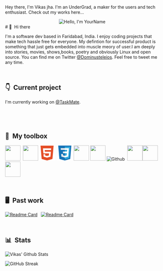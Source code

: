 Hey there, I'm Vikas jha. I'm an UnderGrad, a maker for the users and tech enthusiast. Check out my works here...
<!---[![Typing SVG](https://readme-typing-svg.demolab.com?font=Doto&duration=3000&center=true&vCenter=true&width=435&lines=Hi!+I+am+Vikas+Jha...;An+aspiring+Dev)](https://git.io/typing-svg)--->
<!---[![Twitter Followers](https://img.shields.io/twitter/follow/sudo_overflow?color=0E7FC0&logo=twitter&style=for-the-badge&label=Twitter)](https://twitter.com/dominusteleios) &nbsp; [![GitHub followers](https://img.shields.io/github/followers/Vijha742?logo=GitHub&style=for-the-badge)](https://github.com/Vijha742) &nbsp; [![GitHub Stars](https://img.shields.io/github/stars/Vijha742?logo=github&style=for-the-badge)](https://github.com/Vijha742) &nbsp; [![GitHub Sponsors](https://img.shields.io/github/sponsors/Vijha742?color=BF4B8A&logo=githubsponsors&style=for-the-badge&label=Sponsor%20on%20Github)](https://github.com/sponsors/Vijha742)--->
<div align="center"><img src="https://readme-typing-svg.herokuapp.com?font=VT323&weight=400&size=40&pause=1000&color=FFFFFFFF&background=000000FF&center=true&width=1100&height=75&lines=Hello+I'm+Vikas+Jha...;An+aspiring+Dev" alt="Hello, I'm YourName"></div>
# 👋 &nbsp;Hi there

I'm a software dev based in Faridabad, India. I enjoy coding projects that make tech hassle free for everyone. My defintion for successful product is something that just gets embedded into muscle meory of user.I am deeply into stories, movies, shows,books, poetry and obviously Linux and open source. You can find me on Twitter [@Dominusteleios](https://twitter.com/dominusteleios). Feel free to tweet me any time.

&nbsp;

## 👇 &nbsp;Current project

I'm currently working on [@TaskMate](https://github.com/vijha742/TaskMate).
<!---- A self-hosted solution for tweet scheduling and analytics aimed at home labs. It will be free and open source. Follow the [Twitter](https://twitter.com/tweetormator) feed to keep up with progress.

![Tweetormator](/assets/tweetormator.jpg)
--->
&nbsp;

<!--## ✏️ &nbsp;Blog posts

 BLOG-POST-LIST:START
- [Reverse engineering Reolink cameras for custom scenes and modes with Home Automation](https://cyris.io/blog/reverse-engineer-reolink)
- [Reverse engineering a private API with MITM Proxy](https://cyris.io/blog/reverse-engineer-api-copy)
- [Generating dynamic images on the fly for Email Marketing](https://cyris.io/blog/canvas-image-generation)
- [Use Twitter to find developer friends near you](https://cyris.io/blog/find-developer-friends)
 BLOG-POST-LIST:END 
-->
&nbsp;

## 🧰 &nbsp;My toolbox


<img src="https://cdn.jsdelivr.net/gh/devicons/devicon@latest/icons/sqlite/sqlite-original.svg" width="50" height="50"/> &nbsp;<img src="https://cdn.jsdelivr.net/gh/devicons/devicon@latest/icons/java/java-original.svg" width="50" height="50"/>&nbsp;<img  src="https://raw.githubusercontent.com/devicons/devicon/1119b9f84c0290e0f0b38982099a2bd027a48bf1/icons/html5/html5-plain.svg" alt="HTML5" width="50" height="50"/> &nbsp;<img  src="https://raw.githubusercontent.com/devicons/devicon/1119b9f84c0290e0f0b38982099a2bd027a48bf1/icons/css3/css3-original.svg" alt="CSS3" width="50" height="50"/>&nbsp;<img src="https://cdn.jsdelivr.net/gh/devicons/devicon@latest/icons/linux/linux-original.svg" width="50" height="50"/>&nbsp;<img src="https://cdn.jsdelivr.net/gh/devicons/devicon@latest/icons/neovim/neovim-original.svg" width="50" height="50"/>&nbsp;<img  src="https://github.com/CyrisXD/CyrisXD/raw/master/assets/Github.png" alt="Github"/> &nbsp;<img src="https://cdn.jsdelivr.net/gh/devicons/devicon@latest/icons/python/python-original.svg" width="50" height="50"/><img src="https://cdn.jsdelivr.net/gh/devicons/devicon@latest/icons/bash/bash-original.svg" width="50" height="50"/>&nbsp;<img src="https://cdn.jsdelivr.net/gh/devicons/devicon@latest/icons/git/git-plain.svg" width="50" height="50"/>
          
&nbsp;

## 🖥 &nbsp;Past work

[![Readme Card](https://github-readme-stats.vercel.app/api/pin/?username=Vijha742&repo=TaskMate&bg_color=0d1116&title_color=ce09ec&text_color=a4aacb&icon_color=007ec6)](https://github.com/Vijha742/TaskMate) &nbsp; [![Readme Card](https://github-readme-stats.vercel.app/api/pin/?username=Vijha742&repo=Java_MOOC&bg_color=0d1116&title_color=ce09ec&text_color=a4aacb&icon_color=007ec6)](https://github.com/Vijha742/Java_MOOC)

&nbsp;

## 📊 &nbsp;Stats

![Vikas' Github Stats](https://github-readme-stats.vercel.app/api?username=Vijha742&hide=contribs,prs&show_icons=true&bg_color=0d1116&title_color=ce09ec&text_color=a4aacb&icon_color=007ec6)

![GitHub Streak](https://github-readme-streak-stats.herokuapp.com/?user=Vijha742&theme=dark&count_private=true&bg_color=0d1116&title_color=ce09ec&text_color=a4aacb&icon_color=007ec6)

